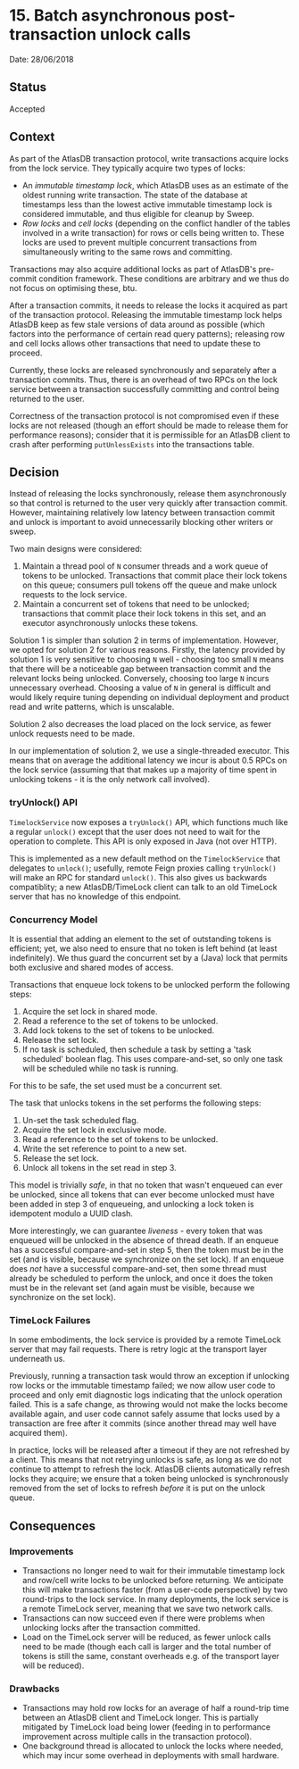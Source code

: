 # 15. Batch asynchronous post-transaction unlock calls

Date: 28/06/2018

## Status

Accepted

## Context

As part of the AtlasDB transaction protocol, write transactions acquire locks from the lock service. They typically
acquire two types of locks:

- An *immutable timestamp lock*, which AtlasDB uses as an estimate of the oldest running write transaction. The
  state of the database at timestamps less than the lowest active immutable timestamp lock is considered immutable, and
  thus eligible for cleanup by Sweep.
- *Row locks* and *cell locks* (depending on the conflict handler of the tables involved in a write transaction) for
  rows or cells being written to. These locks are used to prevent multiple concurrent transactions from simultaneously
  writing to the same rows and committing.

Transactions may also acquire additional locks as part of AtlasDB's pre-commit condition framework. These conditions
are arbitrary and we thus do not focus on optimising these, btu.

After a transaction commits, it needs to release the locks it acquired as part of the transaction protocol. Releasing
the immutable timestamp lock helps AtlasDB keep as few stale versions of data around as possible (which factors into
the performance of certain read query patterns); releasing row and cell locks allows other transactions that need to
update these to proceed.

Currently, these locks are released synchronously and separately after a transaction commits. Thus, there is an
overhead of two RPCs on the lock service between a transaction successfully committing and control being returned to 
the user.

Correctness of the transaction protocol is not compromised even if these locks are not released (though an effort
should be made to release them for performance reasons); consider that it is permissible for an AtlasDB client to
crash after performing `putUnlessExists` into the transactions table.

## Decision

Instead of releasing the locks synchronously, release them asynchronously so that control is returned to the user very
quickly after transaction commit. However, maintaining relatively low latency between transaction commit and unlock
is important to avoid unnecessarily blocking other writers or sweep.

Two main designs were considered:

1. Maintain a thread pool of `N` consumer threads and a work queue of tokens to be unlocked. Transactions that commit 
   place their lock tokens on this queue; consumers pull tokens off the queue and make unlock requests to the lock
   service.
2. Maintain a concurrent set of tokens that need to be unlocked; transactions that commit place their lock tokens
   in this set, and an executor asynchronously unlocks these tokens.

Solution 1 is simpler than solution 2 in terms of implementation. However, we opted for solution 2 for various reasons.
Firstly, the latency provided by solution 1 is very sensitive to choosing `N` well - choosing too small `N` means that
there will be a noticeable gap between transaction commit and the relevant locks being unlocked. Conversely, choosing 
too large `N` incurs unnecessary overhead. Choosing a value of `N` in general is difficult and would likely require
tuning depending on individual deployment and product read and write patterns, which is unscalable.

Solution 2 also decreases the load placed on the lock service, as fewer unlock requests need to be made.

In our implementation of solution 2, we use a single-threaded executor. This means that on average the additional
latency we incur is about 0.5 RPCs on the lock service (assuming that that makes up a majority of time spent in
unlocking tokens - it is the only network call involved).

### tryUnlock() API

`TimelockService` now exposes a `tryUnlock()` API, which functions much like a regular `unlock()` except that the user
does not need to wait for the operation to complete. This API is only exposed in Java (not over HTTP).

This is implemented as a new default method on the `TimelockService` that delegates to `unlock()`; usefully, remote
Feign proxies calling `tryUnlock()` will make an RPC for standard `unlock()`. This also gives us backwards
compatiblity; a new AtlasDB/TimeLock client can talk to an old TimeLock server that has no knowledge of this endpoint.

### Concurrency Model

It is essential that adding an element to the set of outstanding tokens is efficient; yet, we also need to ensure that 
no token is left behind (at least indefinitely). We thus guard the concurrent set by a (Java) lock that permits both 
exclusive and shared modes of access.

Transactions that enqueue lock tokens to be unlocked perform the following steps:

1. Acquire the set lock in shared mode.
2. Read a reference to the set of tokens to be unlocked.
3. Add lock tokens to the set of tokens to be unlocked.
4. Release the set lock.
5. If no task is scheduled, then schedule a task by setting a 'task scheduled' boolean flag. 
   This uses compare-and-set, so only one task will be scheduled while no task is running.

For this to be safe, the set used must be a concurrent set. 

The task that unlocks tokens in the set performs the following steps:

1. Un-set the task scheduled flag.
2. Acquire the set lock in exclusive mode.
3. Read a reference to the set of tokens to be unlocked.
4. Write the set reference to point to a new set. 
5. Release the set lock.
6. Unlock all tokens in the set read in step 3.

This model is trivially _safe_, in that no token that wasn't enqueued can ever be unlocked, since all tokens that can
ever become unlocked must have been added in step 3 of enqueueing, and unlocking a lock token is idempotent modulo
a UUID clash.

More interestingly, we can guarantee _liveness_ - every token that was enqueued will be unlocked in the absence of
thread death. If an enqueue has a successful compare-and-set in step 5, then the token must be in the set
(and is visible, because we synchronize on the set lock). If an enqueue does _not_ have a successful compare-and-set,
then some thread must already be scheduled to perform the unlock, and once it does the token must be in the relevant
set (and again must be visible, because we synchronize on the set lock).

### TimeLock Failures

In some embodiments, the lock service is provided by a remote TimeLock server that may fail requests. There is retry 
logic at the transport layer underneath us.

Previously, running a transaction task would throw an exception if unlocking row locks or the immutable timestamp
failed; we now allow user code to proceed and only emit diagnostic logs indicating that the unlock operation failed.
This is a safe change, as throwing would not make the locks become available again, and user code cannot safely
assume that locks used by a transaction are free after it commits (since another thread may well have acquired them). 

In practice, locks will be released after a timeout if they are not refreshed by a client. This means that not
retrying unlocks is safe, as long as we do not continue to attempt to refresh the lock. AtlasDB clients automatically
refresh locks they acquire; we ensure that a token being unlocked is synchronously removed from the set of locks
to refresh *before* it is put on the unlock queue.

## Consequences

### Improvements

- Transactions no longer need to wait for their immutable timestamp lock and row/cell write locks to be unlocked
  before returning. We anticipate this will make transactions faster (from a user-code perspective) by two
  round-trips to the lock service. In many deployments, the lock service is a remote TimeLock server, meaning that
  we save two network calls.
- Transactions can now succeed even if there were problems when unlocking locks after the transaction committed.
- Load on the TimeLock server will be reduced, as fewer unlock calls need to be made (though each call is larger and
  the total number of tokens is still the same, constant overheads e.g. of the transport layer will be reduced). 

### Drawbacks

- Transactions may hold row locks for an average of half a round-trip time between an AtlasDB client and TimeLock
  longer. This is partially mitigated by TimeLock load being lower (feeding in to performance improvement across
  multiple calls in the transaction protocol).
- One background thread is allocated to unlock the locks where needed, which may incur some overhead in deployments
  with small hardware.
